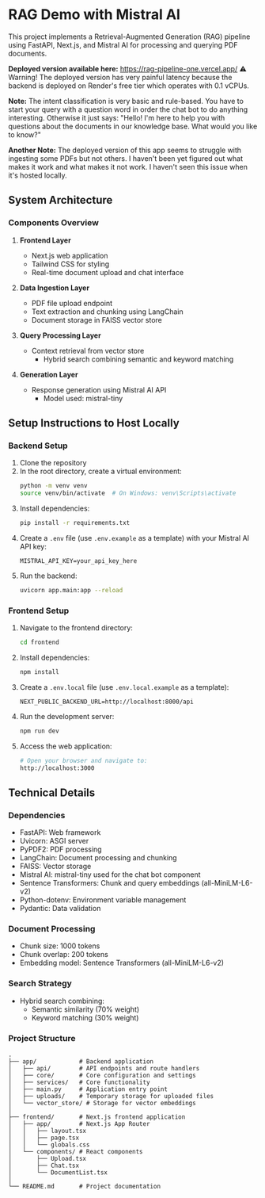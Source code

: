 # RAG Demo with Mistral AI

This project implements a Retrieval-Augmented Generation (RAG) pipeline using FastAPI, Next.js, and Mistral AI for processing and querying PDF documents.

**Deployed version available here:** https://rag-pipeline-one.vercel.app/
⚠️ Warning! The deployed version has very painful latency because the backend is deployed on Render's free tier which operates with 0.1 vCPUs.

**Note:** The intent classification is very basic and rule-based. You have to start your query with a question word in order the chat bot to do anything interesting. Otherwise it just says: "Hello! I'm here to help you with questions about the documents in our knowledge base. What would you like to know?"

**Another Note:** The deployed version of this app seems to struggle with ingesting some PDFs but not others. I haven't been yet figured out what makes it work and what makes it not work. I haven't seen this issue when it's hosted locally.

## System Architecture

### Components Overview

1. **Frontend Layer**
   - Next.js web application
   - Tailwind CSS for styling
   - Real-time document upload and chat interface

2. **Data Ingestion Layer**
   - PDF file upload endpoint
   - Text extraction and chunking using LangChain
   - Document storage in FAISS vector store

3. **Query Processing Layer**
   - Context retrieval from vector store
      - Hybrid search combining semantic and keyword matching

4. **Generation Layer**
   - Response generation using Mistral AI API
      - Model used: mistral-tiny

## Setup Instructions to Host Locally

### Backend Setup

1. Clone the repository
2. In the root directory, create a virtual environment:
   ```bash
   python -m venv venv
   source venv/bin/activate  # On Windows: venv\Scripts\activate
   ```
3. Install dependencies:
   ```bash
   pip install -r requirements.txt
   ```
4. Create a `.env` file (use `.env.example` as a template) with your Mistral AI API key:
   ```
   MISTRAL_API_KEY=your_api_key_here
   ```
5. Run the backend:
   ```bash
   uvicorn app.main:app --reload
   ```

### Frontend Setup

1. Navigate to the frontend directory:
   ```bash
   cd frontend
   ```
2. Install dependencies:
   ```bash
   npm install
   ```
3. Create a `.env.local` file (use `.env.local.example` as a template):
   ```
   NEXT_PUBLIC_BACKEND_URL=http://localhost:8000/api
   ```
4. Run the development server:
   ```bash
   npm run dev
   ```
5. Access the web application:
   ```bash
   # Open your browser and navigate to:
   http://localhost:3000
   ```

## Technical Details

### Dependencies
- FastAPI: Web framework
- Uvicorn: ASGI server
- PyPDF2: PDF processing
- LangChain: Document processing and chunking
- FAISS: Vector storage
- Mistral AI: mistral-tiny used for the chat bot component
- Sentence Transformers: Chunk and query embeddings (all-MiniLM-L6-v2)
- Python-dotenv: Environment variable management
- Pydantic: Data validation

### Document Processing
- Chunk size: 1000 tokens
- Chunk overlap: 200 tokens
- Embedding model: Sentence Transformers (all-MiniLM-L6-v2)

### Search Strategy
- Hybrid search combining:
  - Semantic similarity (70% weight)
  - Keyword matching (30% weight)

### Project Structure
```
.
├── app/            # Backend application
│   ├── api/        # API endpoints and route handlers
│   ├── core/       # Core configuration and settings
│   ├── services/   # Core functionality
│   ├── main.py     # Application entry point
│   ├── uploads/    # Temporary storage for uploaded files
│   └── vector_store/ # Storage for vector embeddings
│
├── frontend/       # Next.js frontend application
│   ├── app/        # Next.js App Router
│   │   ├── layout.tsx
│   │   ├── page.tsx
│   │   └── globals.css
│   └── components/ # React components
│       ├── Upload.tsx
│       ├── Chat.tsx
│       └── DocumentList.tsx
│
└── README.md       # Project documentation
```
